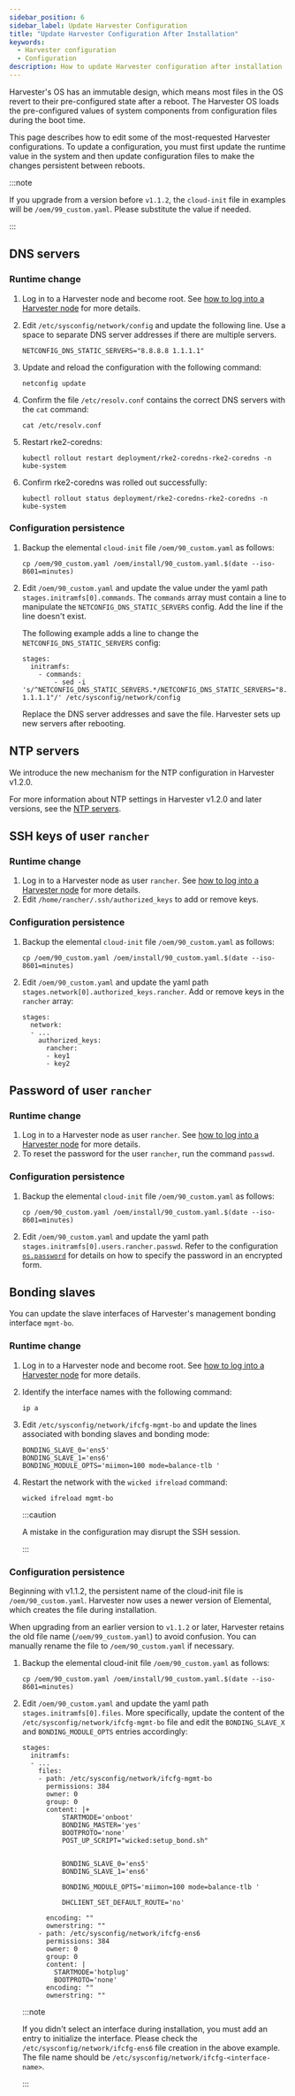 ```yaml
---
sidebar_position: 6
sidebar_label: Update Harvester Configuration
title: "Update Harvester Configuration After Installation"
keywords:
  - Harvester configuration
  - Configuration
description: How to update Harvester configuration after installation
---
```


<head>
  <link rel="canonical" href="https://docs.harvesterhci.io/v1.1/install/update-harvester-configuration"/>
</head>

Harvester's OS has an immutable design, which means most files in the  OS revert to their pre-configured state after a reboot. The Harvester OS loads the pre-configured values of system components from configuration files during the boot time. 

This page describes how to edit some of the most-requested Harvester configurations. To update a configuration, you must first update the runtime value in the system and then update configuration files to make the changes persistent between reboots. 

:::note

If you upgrade from a version before `v1.1.2`, the `cloud-init` file in examples will be `/oem/99_custom.yaml`. Please substitute the value if needed.

:::

## DNS servers

### Runtime change

1. Log in to a Harvester node and become root. See [how to log into a Harvester node](../troubleshooting/os.md#how-to-log-in-to-a-harvester-node) for more details.
1. Edit `/etc/sysconfig/network/config` and update the following line. Use a space to separate DNS server addresses if there are multiple servers.

    ```
    NETCONFIG_DNS_STATIC_SERVERS="8.8.8.8 1.1.1.1"
    ```

1. Update and reload the configuration with the following command:

    ```
    netconfig update
    ```

1. Confirm the file `/etc/resolv.conf` contains the correct DNS servers with the `cat` command:

    ```
    cat /etc/resolv.conf
    ```
1. Restart rke2-coredns:
    ```
    kubectl rollout restart deployment/rke2-coredns-rke2-coredns -n kube-system
    ```
1. Confirm rke2-coredns was rolled out successfully:
    ```
    kubectl rollout status deployment/rke2-coredns-rke2-coredns -n kube-system
    ```

### Configuration persistence

1. Backup the elemental `cloud-init` file `/oem/90_custom.yaml` as follows:

    ```
    cp /oem/90_custom.yaml /oem/install/90_custom.yaml.$(date --iso-8601=minutes)
    ```

1. Edit `/oem/90_custom.yaml` and update the value under the yaml path `stages.initramfs[0].commands`. The `commands` array must contain a line to manipulate the `NETCONFIG_DNS_STATIC_SERVERS` config. Add the line if the line doesn't exist. 

    The following example adds a line to change the `NETCONFIG_DNS_STATIC_SERVERS` config:

    ```
    stages:
      initramfs:
        - commands:
            - sed -i 's/^NETCONFIG_DNS_STATIC_SERVERS.*/NETCONFIG_DNS_STATIC_SERVERS="8.8.8.8 1.1.1.1"/' /etc/sysconfig/network/config
    ```

    Replace the DNS server addresses and save the file. Harvester sets up new servers after rebooting.


## NTP servers

We introduce the new mechanism for the NTP configuration in Harvester v1.2.0.

For more information about NTP settings in Harvester v1.2.0 and later versions, see the [NTP servers](../host/host.md#ntp-configuration).

## SSH keys of user `rancher`

### Runtime change

1. Log in to a Harvester node as user `rancher`. See [how to log into a Harvester node](../troubleshooting/os.md#how-to-log-in-to-a-harvester-node) for more details.
1. Edit `/home/rancher/.ssh/authorized_keys` to add or remove keys.

### Configuration persistence

1. Backup the elemental `cloud-init` file `/oem/90_custom.yaml` as follows:

    ```
    cp /oem/90_custom.yaml /oem/install/90_custom.yaml.$(date --iso-8601=minutes)
    ```

1. Edit `/oem/90_custom.yaml` and update the yaml path `stages.network[0].authorized_keys.rancher`. Add or remove keys in the `rancher` array:

    ```
    stages:
      network:
      - ...
        authorized_keys:
          rancher:
          - key1
          - key2
    ```


## Password of user `rancher`

### Runtime change

1. Log in to a Harvester node as user `rancher`. See [how to log into a Harvester node](../troubleshooting/os.md#how-to-log-in-to-a-harvester-node) for more details.
1. To reset the password for the user `rancher`, run the command `passwd`. 

### Configuration persistence

1. Backup the elemental `cloud-init` file `/oem/90_custom.yaml` as follows:

    ```
    cp /oem/90_custom.yaml /oem/install/90_custom.yaml.$(date --iso-8601=minutes)
    ```

1. Edit `/oem/90_custom.yaml` and update the yaml path `stages.initramfs[0].users.rancher.passwd`. Refer to the configuration [`os.password`](./harvester-configuration.md#ospassword) for details on how to specify the password in an encrypted form.


## Bonding slaves

You can update the slave interfaces of Harvester's management bonding interface `mgmt-bo`.

### Runtime change

1. Log in to a Harvester node and become root. See [how to log into a Harvester node](../troubleshooting/os.md#how-to-log-in-to-a-harvester-node) for more details.
1. Identify the interface names with the following command:

    ```
    ip a
    ```

1. Edit `/etc/sysconfig/network/ifcfg-mgmt-bo` and update the lines associated with bonding slaves and bonding mode:

    ```
    BONDING_SLAVE_0='ens5'
    BONDING_SLAVE_1='ens6'
    BONDING_MODULE_OPTS='miimon=100 mode=balance-tlb '
    ```

1. Restart the network with the `wicked ifreload` command:

    ```
    wicked ifreload mgmt-bo
    ```

    :::caution

    A mistake in the configuration may disrupt the SSH session.

    :::

### Configuration persistence

Beginning with v1.1.2, the persistent name of the cloud-init file is `/oem/90_custom.yaml`. Harvester now uses a newer version of Elemental, which creates the file during installation.

When upgrading from an earlier version to `v1.1.2` or later, Harvester retains the old file name (`/oem/99_custom.yaml`) to avoid confusion. You can manually rename the file to `/oem/90_custom.yaml` if necessary.

1. Backup the elemental cloud-init file `/oem/90_custom.yaml` as follows:

    ```
    cp /oem/90_custom.yaml /oem/install/90_custom.yaml.$(date --iso-8601=minutes)
    ```

1. Edit `/oem/90_custom.yaml` and update the yaml path `stages.initramfs[0].files`. More specifically, update the content of the `/etc/sysconfig/network/ifcfg-mgmt-bo` file and edit the `BONDING_SLAVE_X` and `BONDING_MODULE_OPTS` entries accordingly:

    ```
    stages:
      initramfs:
      - ...
        files:
        - path: /etc/sysconfig/network/ifcfg-mgmt-bo
          permissions: 384
          owner: 0
          group: 0
          content: |+
              STARTMODE='onboot'
              BONDING_MASTER='yes'
              BOOTPROTO='none'
              POST_UP_SCRIPT="wicked:setup_bond.sh"
    
    
              BONDING_SLAVE_0='ens5'
              BONDING_SLAVE_1='ens6'
    
              BONDING_MODULE_OPTS='miimon=100 mode=balance-tlb '
    
              DHCLIENT_SET_DEFAULT_ROUTE='no'
    
          encoding: ""
          ownerstring: ""
        - path: /etc/sysconfig/network/ifcfg-ens6
          permissions: 384
          owner: 0
          group: 0
          content: |
            STARTMODE='hotplug'
            BOOTPROTO='none'
          encoding: ""
          ownerstring: ""
    ```

    :::note

    If you didn't select an interface during installation, you must add an entry to initialize the interface. Please check the `/etc/sysconfig/network/ifcfg-ens6` file creation in the above example. The file name should be `/etc/sysconfig/network/ifcfg-<interface-name>`.

    :::
